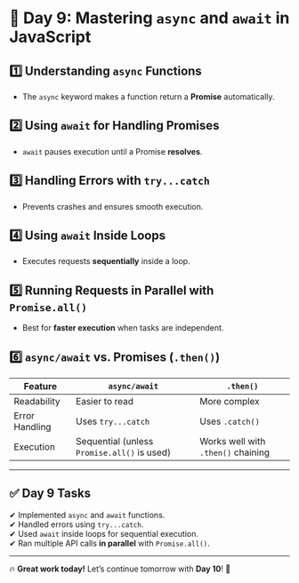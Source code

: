# 📌 Day 9: Mastering `async` and `await` in JavaScript  

## 1️⃣ Understanding `async` Functions  
- The `async` keyword makes a function return a **Promise** automatically.  

## 2️⃣ Using `await` for Handling Promises  
- `await` pauses execution until a Promise **resolves**.  

## 3️⃣ Handling Errors with `try...catch`  
- Prevents crashes and ensures smooth execution.  

## 4️⃣ Using `await` Inside Loops  
- Executes requests **sequentially** inside a loop.  

## 5️⃣ Running Requests in Parallel with `Promise.all()`  
- Best for **faster execution** when tasks are independent.  

## 6️⃣ `async/await` vs. Promises (`.then()`)
| Feature | `async/await` | `.then()` |
|---------|--------------|-----------|
| Readability | Easier to read | More complex |
| Error Handling | Uses `try...catch` | Uses `.catch()` |
| Execution | Sequential (unless `Promise.all()` is used) | Works well with `.then()` chaining |

---

## ✅ Day 9 Tasks
✔ Implemented `async` and `await` functions.  
✔ Handled errors using `try...catch`.  
✔ Used `await` inside loops for sequential execution.  
✔ Ran multiple API calls **in parallel** with `Promise.all()`.  

---

🔥 **Great work today!** Let’s continue tomorrow with **Day 10**! 🚀

